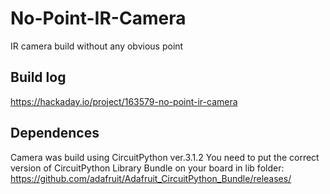 # No-Point-IR-Camera
IR camera build without any obvious point
## Build log
https://hackaday.io/project/163579-no-point-ir-camera
## Dependences
Camera was build using CircuitPython ver.3.1.2
You need to put the correct version of CircuitPython Library Bundle on your board in lib folder: https://github.com/adafruit/Adafruit_CircuitPython_Bundle/releases/

